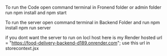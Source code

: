 
To run the Code open command terminal in Fronend folder or admin folder run npm install and npm start 

To run the server open command terminal in Backend Folder and run npm install npm run server


if you dont want the server to run on locl host here is my Render hosted url = "https://food-delivery-backend-d189.onrender.com";
use this url in storecontext.jsx
